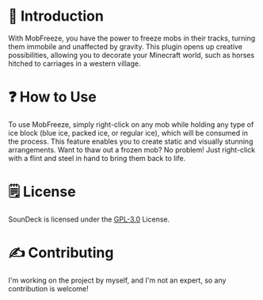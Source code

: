 # 👋 Introduction
With MobFreeze, you have the power to freeze mobs in their tracks, turning them immobile and unaffected by gravity. This plugin opens up creative possibilities, allowing you to decorate your Minecraft world, such as horses hitched to carriages in a western village.

# ❓ How to Use
To use MobFreeze, simply right-click on any mob while holding any type of ice block (blue ice, packed ice, or regular ice), which will be consumed in the process. This feature enables you to create static and visually stunning arrangements. Want to thaw out a frozen mob? No problem! Just right-click with a flint and steel in hand to bring them back to life.

# 🗒️ License
SounDeck is licensed under the [GPL-3.0](https://github.com/Reverseeh/soundeck/blob/main/LICENSE) License.

# ✍️ Contributing
I'm working on the project by myself, and I'm not an expert, so any contribution is welcome!
